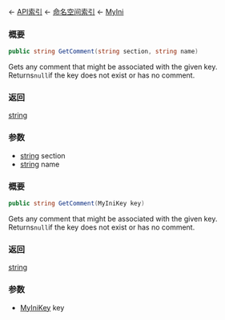← [API索引](Api-Index) ← [命名空间索引](Namespace-Index) ← [MyIni](VRage.Game.ModAPI.Ingame.Utilities.MyIni)

### 概要

```csharp
public string GetComment(string section, string name)
```

Gets any comment that might be associated with the given key. Returns`null`if the key does not exist or has no comment.

### 返回

[string](https://docs.microsoft.com/en-us/dotnet/api/System.String?view=netframework-4.6)



### 参数

* [string](https://docs.microsoft.com/en-us/dotnet/api/System.String?view=netframework-4.6) section
* [string](https://docs.microsoft.com/en-us/dotnet/api/System.String?view=netframework-4.6) name
### 概要

```csharp
public string GetComment(MyIniKey key)
```

Gets any comment that might be associated with the given key. Returns`null`if the key does not exist or has no comment.

### 返回

[string](https://docs.microsoft.com/en-us/dotnet/api/System.String?view=netframework-4.6)



### 参数

* [MyIniKey](VRage.Game.ModAPI.Ingame.Utilities.MyIniKey) key
